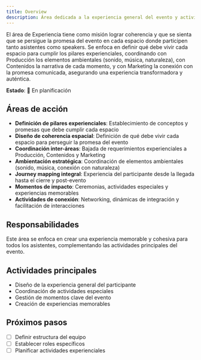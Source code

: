 ```yaml
---
title: Overview
description: Área dedicada a la experiencia general del evento y actividades especiales
---
```


El área de Experiencia tiene como misión lograr coherencia y que se sienta que se persigue la promesa del evento en cada espacio donde participen tanto asistentes como speakers. Se enfoca en definir qué debe vivir cada espacio para cumplir los pilares experienciales, coordinando con Producción los elementos ambientales (sonido, música, naturaleza), con Contenidos la narrativa de cada momento, y con Marketing la conexión con la promesa comunicada, asegurando una experiencia transformadora y auténtica.

**Estado**: 🚧 En planificación

## Áreas de acción

- **Definición de pilares experienciales**: Establecimiento de conceptos y promesas que debe cumplir cada espacio
- **Diseño de coherencia espacial**: Definición de qué debe vivir cada espacio para perseguir la promesa del evento
- **Coordinación inter-áreas**: Bajada de requerimientos experienciales a Producción, Contenidos y Marketing
- **Ambientación estratégica**: Coordinación de elementos ambientales (sonido, música, conexión con naturaleza)
- **Journey mapping integral**: Experiencia del participante desde la llegada hasta el cierre y post-evento
- **Momentos de impacto**: Ceremonias, actividades especiales y experiencias memorables
- **Actividades de conexión**: Networking, dinámicas de integración y facilitación de interacciones

## Responsabilidades

Este área se enfoca en crear una experiencia memorable y cohesiva para todos los asistentes, complementando las actividades principales del evento.

## Actividades principales

- Diseño de la experiencia general del participante
- Coordinación de actividades especiales
- Gestión de momentos clave del evento
- Creación de experiencias memorables

## Próximos pasos

- [ ] Definir estructura del equipo
- [ ] Establecer roles específicos
- [ ] Planificar actividades experienciales
